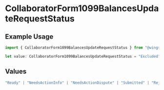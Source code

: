 # CollaboratorForm1099BalancesUpdateRequestStatus

## Example Usage

```typescript
import { CollaboratorForm1099BalancesUpdateRequestStatus } from "@wingspan/payments/sdk/models/shared";

let value: CollaboratorForm1099BalancesUpdateRequestStatus = "Excluded";
```

## Values

```typescript
"Ready" | "NeedsActionInfo" | "NeedsActionDispute" | "Submitted" | "Rejected" | "Accepted" | "Excluded"
```